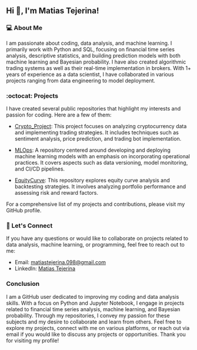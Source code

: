 ## Hi 👋, I'm Matias Tejerina!

### :computer: About Me

I am passionate about coding, data analysis, and machine learning. I primarily work with Python and SQL, focusing on financial time series analysis, descriptive statistics, and building prediction models with both machine learning and Bayesian probability. I have also created algorithmic trading systems as well as their real-time implementation in brokers. With 1+ years of experience as a data scientist, I have collaborated in various projects ranging from data engineering to model deployment.

### :octocat: Projects

I have created several public repositories that highlight my interests and passion for coding. Here are a few of them:

- [Crypto_Project](https://github.com/matiastca/Crypto_Project): This project focuses on analyzing cryptocurrency data and implementing trading strategies. It includes techniques such as sentiment analysis, price prediction, and trading bot implementation.

- [MLOps](https://github.com/matiastca/MLOps): A repository centered around developing and deploying machine learning models with an emphasis on incorporating operational practices. It covers aspects such as data versioning, model monitoring, and CI/CD pipelines.

- [EquityCurve](https://github.com/matiastca/EquityCurve): This repository explores equity curve analysis and backtesting strategies. It involves analyzing portfolio performance and assessing risk and reward factors.

For a comprehensive list of my projects and contributions, please visit my GitHub profile.

### :email: Let's Connect

If you have any questions or would like to collaborate on projects related to data analysis, machine learning, or programming, feel free to reach out to me:

- Email: matiastejerina.098@gmail.com
- LinkedIn: [Matias Tejerina](https://www.linkedin.com/in/matiastejerina/)

### Conclusion

I am a GitHub user dedicated to improving my coding and data analysis skills. With a focus on Python and Jupyter Notebook, I engage in projects related to financial time series analysis, machine learning, and Bayesian probability. Through my repositories, I convey my passion for these subjects and my desire to collaborate and learn from others. Feel free to explore my projects, connect with me on various platforms, or reach out via email if you would like to discuss any projects or opportunities. Thank you for visiting my profile!


<!---
MatiTejerina/MatiTejerina is a ✨ special ✨ repository because its `README.md` (this file) appears on your GitHub profile.
You can click the Preview link to take a look at your changes.
--->
